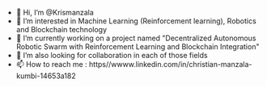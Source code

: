 - 👋 Hi, I’m @Krismanzala
- 👀 I’m interested in Machine Learning (Reinforcement learning), Robotics and Blockchain technology
- 🌱 I’m currently working on a project named "Decentralized Autonomous Robotic Swarm with Reinforcement Learning and Blockchain Integration"
- 💞️ I’m also looking for collaboration in each of those fields
- 📫 How to reach me : https//wwww.linkedin.com/in/christian-manzala-kumbi-14653a182

<!---
Krismanzala/Krismanzala is a ✨ special ✨ repository because its `README.md` (this file) appears on your GitHub profile.
You can click the Preview link to take a look at your changes.
--->
